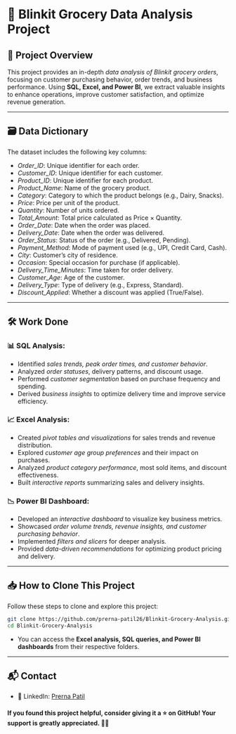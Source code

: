 # 🛒 Blinkit Grocery Data Analysis Project

## 📌 Project Overview

This project provides an in-depth *data analysis of Blinkit grocery orders*, focusing on customer purchasing behavior, order trends, and business performance. Using **SQL, Excel, and Power BI**, we extract valuable insights to enhance operations, improve customer satisfaction, and optimize revenue generation.

---

## 🗃 Data Dictionary

The dataset includes the following key columns:

- *Order_ID*: Unique identifier for each order.
- *Customer_ID*: Unique identifier for each customer.
- *Product_ID*: Unique identifier for each product.
- *Product_Name*: Name of the grocery product.
- *Category*: Category to which the product belongs (e.g., Dairy, Snacks).
- *Price*: Price per unit of the product.
- *Quantity*: Number of units ordered.
- *Total_Amount*: Total price calculated as Price × Quantity.
- *Order_Date*: Date when the order was placed.
- *Delivery_Date*: Date when the order was delivered.
- *Order_Status*: Status of the order (e.g., Delivered, Pending).
- *Payment_Method*: Mode of payment used (e.g., UPI, Credit Card, Cash).
- *City*: Customer’s city of residence.
- *Occasion*: Special occasion for purchase (if applicable).
- *Delivery_Time_Minutes*: Time taken for order delivery.
- *Customer_Age*: Age of the customer.
- *Delivery_Type*: Type of delivery (e.g., Express, Standard).
- *Discount_Applied*: Whether a discount was applied (True/False).

---

## 🛠 Work Done

### 📊 SQL Analysis:
- Identified *sales trends, peak order times, and customer behavior*.
- Analyzed *order statuses*, delivery patterns, and discount usage.
- Performed *customer segmentation* based on purchase frequency and spending.
- Derived *business insights* to optimize delivery time and improve service efficiency.

### 📈 Excel Analysis:
- Created *pivot tables and visualizations* for sales trends and revenue distribution.
- Explored *customer age group preferences* and their impact on purchases.
- Analyzed *product category performance*, most sold items, and discount effectiveness.
- Built *interactive reports* summarizing sales and delivery insights.

### 📉 Power BI Dashboard:
- Developed an *interactive dashboard* to visualize key business metrics.
- Showcased *order volume trends, revenue insights, and customer purchasing behavior*.
- Implemented *filters and slicers* for deeper analysis.
- Provided *data-driven recommendations* for optimizing product pricing and delivery.

---

## 📥 How to Clone This Project

Follow these steps to clone and explore this project:

```bash
git clone https://github.com/prerna-patil26/Blinkit-Grocery-Analysis.git
cd Blinkit-Grocery-Analysis
```

- You can access the **Excel analysis, SQL queries, and Power BI dashboards** from their respective folders.

---

## 📬 Contact

- 📌 LinkedIn: [Prerna Patil](www.linkedin.com/in/prerna-patil26)

#### If you found this project helpful, consider giving it a ⭐ on GitHub! Your support is greatly appreciated. 🚀✨

